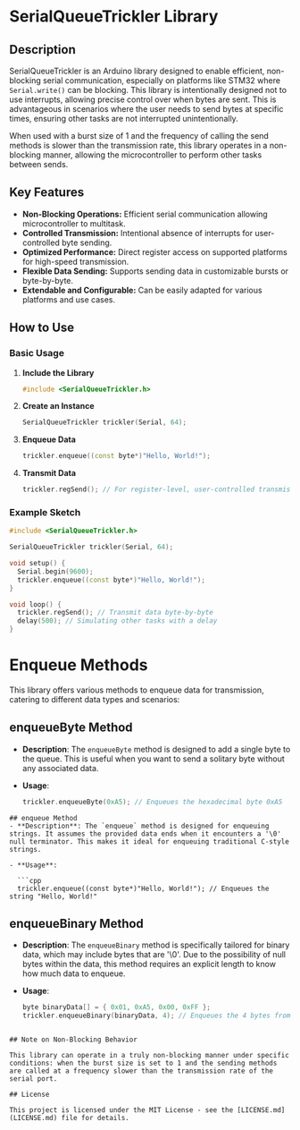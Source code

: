 # SerialQueueTrickler Library

## Description

SerialQueueTrickler is an Arduino library designed to enable efficient, non-blocking serial communication, especially on platforms like STM32 where `Serial.write()` can be blocking. This library is intentionally designed not to use interrupts, allowing precise control over when bytes are sent. This is advantageous in scenarios where the user needs to send bytes at specific times, ensuring other tasks are not interrupted unintentionally.

When used with a burst size of 1 and the frequency of calling the send methods is slower than the transmission rate, this library operates in a non-blocking manner, allowing the microcontroller to perform other tasks between sends.

## Key Features

- **Non-Blocking Operations:** Efficient serial communication allowing microcontroller to multitask.
- **Controlled Transmission:** Intentional absence of interrupts for user-controlled byte sending.
- **Optimized Performance:** Direct register access on supported platforms for high-speed transmission.
- **Flexible Data Sending:** Supports sending data in customizable bursts or byte-by-byte.
- **Extendable and Configurable:** Can be easily adapted for various platforms and use cases.

## How to Use

### Basic Usage

1. **Include the Library**

    ```cpp
    #include <SerialQueueTrickler.h>
    ```

2. **Create an Instance**

    ```cpp
    SerialQueueTrickler trickler(Serial, 64);
    ```

3. **Enqueue Data**

    ```cpp
    trickler.enqueue((const byte*)"Hello, World!");
    ```

4. **Transmit Data**

    ```cpp
    trickler.regSend(); // For register-level, user-controlled transmission.
    ```

### Example Sketch

```cpp
#include <SerialQueueTrickler.h>

SerialQueueTrickler trickler(Serial, 64);

void setup() {
  Serial.begin(9600);
  trickler.enqueue((const byte*)"Hello, World!");
}

void loop() {
  trickler.regSend(); // Transmit data byte-by-byte
  delay(500); // Simulating other tasks with a delay
}
```

# Enqueue Methods

This library offers various methods to enqueue data for transmission, catering to different data types and scenarios:

## enqueueByte Method
- **Description**: The `enqueueByte` method is designed to add a single byte to the queue. This is useful when you want to send a solitary byte without any associated data.
  
- **Usage**:
  
  ```cpp
  trickler.enqueueByte(0xA5); // Enqueues the hexadecimal byte 0xA5
```
## enqueue Method
- **Description**: The `enqueue` method is designed for enqueuing strings. It assumes the provided data ends when it encounters a '\0' null terminator. This makes it ideal for enqueuing traditional C-style strings.
  
- **Usage**:

  ```cpp
  trickler.enqueue((const byte*)"Hello, World!"); // Enqueues the string "Hello, World!"
```

## enqueueBinary Method
- **Description**: The `enqueueBinary` method is specifically tailored for binary data, which may include bytes that are '\0'. Due to the possibility of null bytes within the data, this method requires an explicit length to know how much data to enqueue.
  
- **Usage**:

  ```cpp
  byte binaryData[] = { 0x01, 0xA5, 0x00, 0xFF };
  trickler.enqueueBinary(binaryData, 4); // Enqueues the 4 bytes from binaryData
```

## Note on Non-Blocking Behavior

This library can operate in a truly non-blocking manner under specific conditions: when the burst size is set to 1 and the sending methods are called at a frequency slower than the transmission rate of the serial port.

## License

This project is licensed under the MIT License - see the [LICENSE.md](LICENSE.md) file for details.
